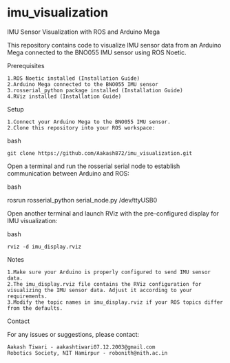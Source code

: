 # imu_visualization
IMU Sensor Visualization with ROS and Arduino Mega

This repository contains code to visualize IMU sensor data from an Arduino Mega connected to the BNO055 IMU sensor using ROS Noetic.

Prerequisites

    1.ROS Noetic installed (Installation Guide)
    2.Arduino Mega connected to the BNO055 IMU sensor
    3.rosserial_python package installed (Installation Guide)
    4.RViz installed (Installation Guide)

Setup

    1.Connect your Arduino Mega to the BNO055 IMU sensor.
    2.Clone this repository into your ROS workspace:

bash

    git clone https://github.com/Aakash872/imu_visualization.git

Open a terminal and run the rosserial serial node to establish communication between Arduino and ROS:

bash

rosrun rosserial_python serial_node.py /dev/ttyUSB0

Open another terminal and launch RViz with the pre-configured display for IMU visualization:

bash

    rviz -d imu_display.rviz

Notes

    1.Make sure your Arduino is properly configured to send IMU sensor data.
    2.The imu_display.rviz file contains the RViz configuration for visualizing the IMU sensor data. Adjust it according to your requirements.
    3.Modify the topic names in imu_display.rviz if your ROS topics differ from the defaults.

Contact

For any issues or suggestions, please contact:

    Aakash Tiwari - aakashtiwari07.12.2003@gmail.com
    Robotics Society, NIT Hamirpur - robonith@nith.ac.in